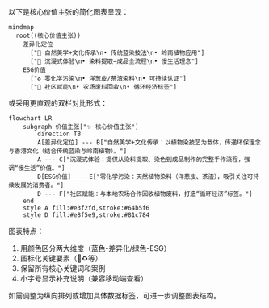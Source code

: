 以下是核心价值主张的简化图表呈现：

```mermaid
mindmap
  root((核心价值主张))
    差异化定位
      ["🌿 自然美学+文化传承\n• 传统蓝染技法\n• 岭南植物应用"]
      ["🎨 沉浸式体验\n• 染料提取→成品全流程\n• 慢生活理念"]
    ESG价值
      ["♻️ 零化学污染\n• 洋葱皮/茶渣染料\n• 可持续认证"]
      ["🤝 社区赋能\n• 农场废料回收\n• 循环经济标签"]
```

或采用更直观的双栏对比形式：

```mermaid
flowchart LR
    subgraph 价值主张["✨ 核心价值主张"]
        direction TB
        A[差异化定位] --- B["自然美学+文化传承：以植物染技艺为载体，传递环保理念与香港文化（结合传统蓝染与岭南植物）。"]
        A --- C["沉浸式体验：提供从染料提取、染色到成品制作的完整手作流程，强调“慢生活”价值。"]
        D[ESG价值] --- E["零化学污染：天然植物染料（洋葱皮、茶渣），吸引关注可持续发展的消费者。"]
        D --- F["社区赋能：与本地农场合作回收植物废料，打造“循环经济”标签。"]
    end
    style A fill:#e3f2fd,stroke:#64b5f6
    style D fill:#e8f5e9,stroke:#81c784
```

图表特点：
1. 用颜色区分两大维度（蓝色-差异化/绿色-ESG）
2. 图标化关键要素（🌿♻️等）
3. 保留所有核心关键词和案例
4. 小字号显示补充说明（兼容移动端查看）

如需调整为纵向排列或增加具体数据标签，可进一步调整图表结构。
